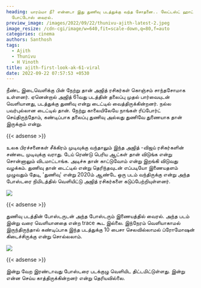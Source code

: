 ```yaml
---
heading: யாரம்மா நீ? என்னடா இது துணிவு படத்துக்கு வந்த சோதனை.. லேட்டஸ்ட் ஹாட்
  போட்டோஸ் வைரல்.
preview_image: /images/2022/09/22/thunivu-ajith-latest-2.jpeg
image_resize: /cdn-cgi/image/w=640,fit=scale-down,q=80,f=auto
categories: cinema
authors: Santhosh
tags:
  - Ajith
  - Thunivu
  - H Vinoth
title: ajith-first-look-ak-61-viral
date: 2022-09-22 07:57:53 +0530
---
```



நீண்ட இடைவெளிக்கு பின் நேற்று தான் அஜித் ரசிகர்கள் கொஞ்சம் சாந்தசோமாக உள்ளனர். ஏனென்றால் அஜித் 61வது படத்தின் தலைப்பு முதல் பார்வையுடன் வெளியானது, படத்துக்கு துணிவு என்று டைட்டில் வைத்திருக்கின்றனர். நல்ல பவர்புல்லான டைட்டில் தான். நேற்று காலையிலேயே நாங்கள் ரிப்போர்ட் செய்திருந்தோம், கண்டிப்பாக தலைப்பு துணிவு அல்லது துணிவே துணையாக தான் இருக்கும் என்று.

{{< adsense >}}

உலக பிரச்சனைகள் சீக்கிரம் முடிவுக்கு வந்தாலும் இந்த அஜித் -விஜய் ரசிகர்களின் சண்டை முடிவுக்கு வராது. டேய் ரெண்டு பெரிய ஆட்கள் தான் விடுங்க என்று சொன்னாலும் விடமாட்டாங்க. அடிச்சு தான் காட்டுவோம் என்று இறங்கி விடுவது வழக்கம். துணிவு தான் டைட்டில் என்று தெரிந்தவுடன் எப்படியோ இணையதளம் முழுவதும் தேடி, 'துணிவு' என்று 2020ம் ஆண்டே ஒரு படம் வந்திருக்கு என்று அந்த போஸ்டரை நிமிடத்தில் வெளியிட்டு அஜித் ரசிகர்களை கடுப்பேற்றியுள்ளனர்.

![](/images/2022/09/22/thunivu-ajith-latest.jpeg)

{{< adsense >}}

துணிவு படத்தின் போஸ்டருடன் அந்த போஸ்டரும் இணையத்தில் வைரல். அந்த படம் இன்று வரை வெளியானதை என்ற trace கூட இல்லை. இந்நேரம் வெளியாகாமல் இருந்திருந்தால் கண்டிப்பாக இந்த படத்துக்கு 10 பைசா செலவில்லாமல் ப்ரோமோஷன் கிடைச்சிருக்கு என்று சொல்லலாம்.

![](/images/2022/09/22/thunivu-ajith-latest-1.jpeg)

{{< adsense >}}

இன்று வேற இரண்டாவது போஸ்டரை படக்குழு வெளியிட திட்டமிட்டுள்ளது. இன்று என்ன செய்ய காத்திருக்கின்றனர் என்று தெரியவில்லை.
